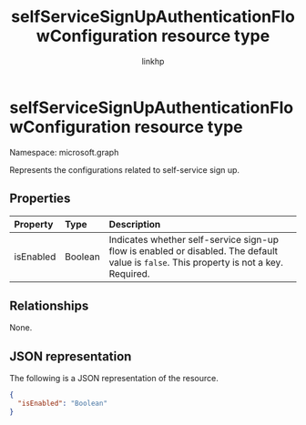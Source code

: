 ﻿---
title: "selfServiceSignUpAuthenticationFlowConfiguration resource type"
description: "Represents the configurations related to self-service sign-up."
author: "linkhp"
localization_priority: Priority
ms.prod: "microsoft-identity-platform"
doc_type: resourcePageType
---

# selfServiceSignUpAuthenticationFlowConfiguration resource type

Namespace: microsoft.graph

Represents the configurations related to self-service sign up.

## Properties

| Property  | Type    | Description                                                                                                                             |
| :-------- | :------ | :-------------------------------------------------------------------------------------------------------------------------------------- |
| isEnabled | Boolean | Indicates whether self-service sign-up flow is enabled or disabled. The default value is `false`. This property is not a key. Required. |

## Relationships

None.

## JSON representation

The following is a JSON representation of the resource.

<!-- {
  "blockType": "resource",
  "@odata.type": "microsoft.graph.selfServiceSignUpAuthenticationFlowConfiguration"
}
-->

```json
{
  "isEnabled": "Boolean"
}
```
